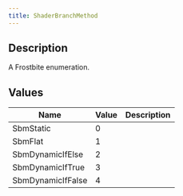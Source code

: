 ```yaml
---
title: ShaderBranchMethod
---
```

## Description

A Frostbite enumeration.

## Values

| Name              | Value | Description |
| ----------------- | ----- | ----------- |
| SbmStatic         | 0     |             |
| SbmFlat           | 1     |             |
| SbmDynamicIfElse  | 2     |             |
| SbmDynamicIfTrue  | 3     |             |
| SbmDynamicIfFalse | 4     |             |
